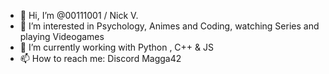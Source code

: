 - 👋 Hi, I’m @00111001 / Nick V.
- 👀 I’m interested in Psychology, Animes and Coding, watching Series and playing Videogames
- 🌱 I’m currently working with Python , C++ & JS
- 📫 How to reach me: Discord Magga42

<!---
00111001/00111001 is a ✨ special ✨ repository because its `README.md` (this file) appears on your GitHub profile.
You can click the Preview link to take a look at your changes.
--->
